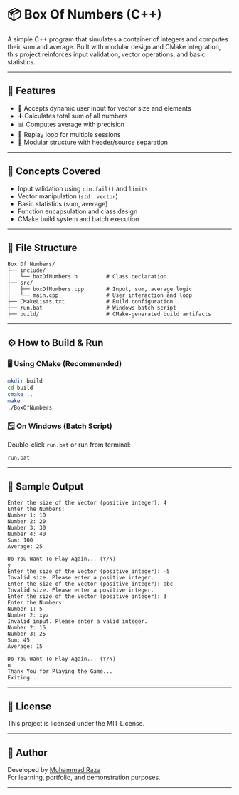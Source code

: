 # 📦 Box Of Numbers (C++)

A simple C++ program that simulates a container of integers and computes their sum and average. Built with modular design and CMake integration, this project reinforces input validation, vector operations, and basic statistics.

---

## 🚀 Features

- 🔢 Accepts dynamic user input for vector size and elements
- ➕ Calculates total sum of all numbers
- 📊 Computes average with precision
- 🔁 Replay loop for multiple sessions
- 🧩 Modular structure with header/source separation

---

## 🧠 Concepts Covered

- Input validation using `cin.fail()` and `limits`
- Vector manipulation (`std::vector`)
- Basic statistics (sum, average)
- Function encapsulation and class design
- CMake build system and batch execution

---

## 📂 File Structure

```
Box Of Numbers/
├── include/
│   └── boxOfNumbers.h         # Class declaration
├── src/
│   ├── boxOfNumbers.cpp       # Input, sum, average logic
│   └── main.cpp               # User interaction and loop
├── CMakeLists.txt             # Build configuration
├── run.bat                    # Windows batch script
├── build/                     # CMake-generated build artifacts
```

---

## ⚙️ How to Build & Run

### 🖥️ Using CMake (Recommended)

```bash
mkdir build
cd build
cmake ..
make
./BoxOfNumbers
```

### 🪟 On Windows (Batch Script)

Double-click `run.bat` or run from terminal:

```cmd
run.bat
```

---

## 📝 Sample Output

```
Enter the size of the Vector (positive integer): 4
Enter the Numbers:
Number 1: 10
Number 2: 20
Number 3: 30
Number 4: 40
Sum: 100
Average: 25

Do You Want To Play Again... (Y/N)
y
Enter the size of the Vector (positive integer): -5
Invalid size. Please enter a positive integer.
Enter the size of the Vector (positive integer): abc
Invalid size. Please enter a positive integer.
Enter the size of the Vector (positive integer): 3
Enter the Numbers:
Number 1: 5
Number 2: xyz
Invalid input. Please enter a valid integer.
Number 2: 15
Number 3: 25
Sum: 45
Average: 15

Do You Want To Play Again... (Y/N)
n
Thank You for Playing the Game...
Exiting...
```

---

## 📄 License

This project is licensed under the MIT License.

---

## 🙌 Author

Developed by [Muhammad Raza](https://github.com/RazaJavaid2004)  
For learning, portfolio, and demonstration purposes.

---
